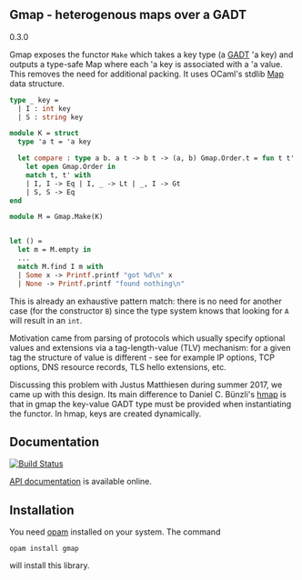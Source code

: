 ## Gmap - heterogenous maps over a GADT

0.3.0

Gmap exposes the functor `Make` which takes a key type (a
[GADT](https://en.wikipedia.org/wiki/Generalized_algebraic_data_type) 'a key)
and outputs a type-safe Map where each 'a key is associated with a 'a value.
This removes the need for additional packing.  It uses OCaml's stdlib
[Map](http://caml.inria.fr/pub/docs/manual-ocaml/libref/Map.html) data
structure.

```OCaml
type _ key =
  | I : int key
  | S : string key

module K = struct
  type 'a t = 'a key

  let compare : type a b. a t -> b t -> (a, b) Gmap.Order.t = fun t t' ->
    let open Gmap.Order in
    match t, t' with
    | I, I -> Eq | I, _ -> Lt | _, I -> Gt
    | S, S -> Eq
end

module M = Gmap.Make(K)


let () =
  let m = M.empty in
  ...
  match M.find I m with
  | Some x -> Printf.printf "got %d\n" x
  | None -> Printf.printf "found nothing\n"
```

This is already an exhaustive pattern match: there is no need for another case
(for the constructor `B`) since the type system knows that looking for `A` will
result in an `int`.

Motivation came from parsing of protocols which usually specify optional values
and extensions via a tag-length-value (TLV) mechanism: for a given tag the
structure of value is different - see for example IP options, TCP options, DNS
resource records, TLS hello extensions, etc.

Discussing this problem with Justus Matthiesen during summer 2017, we came up
with this design. Its main difference to Daniel C. Bünzli's
[hmap](http://erratique.ch/software/hmap) is that in gmap the key-value GADT
type must be provided when instantiating the functor.  In hmap, keys are created
dynamically.

## Documentation

[![Build Status](https://travis-ci.org/hannesm/gmap.svg?branch=master)](https://travis-ci.org/hannesm/gmap)

[API documentation](https://hannesm.github.io/gmap/doc/) is available online.

## Installation

You need [opam](https://opam.ocaml.org) installed on your system.  The command

`opam install gmap`

will install this library.
